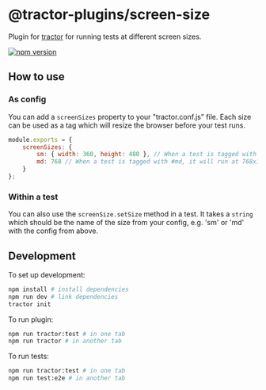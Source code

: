 # @tractor-plugins/screen-size

Plugin for [tractor](http://github.com/TradeMe/tractor) for running tests at different screen sizes.

[![npm version](https://img.shields.io/npm/v/@tractor-plugins/screen-size.svg)](https://www.npmjs.com/package/@tractor-plugins/screen-size)

## How to use

### As config

You can add a `screenSizes` property to your "tractor.conf.js" file. Each size can be used as a tag which will resize the browser before your test runs.

```javascript
module.exports = {
    screenSizes: {
        sm: { width: 360, height: 480 }, // When a test is tagged with #sm, it will run at 360x840
        md: 768 // When a test is tagged with #md, it will run at 768x1000
    }
};
```

### Within a test

You can also use the `screenSize.setSize` method in a test. It takes a `string` which should be the name of the size from your config, e.g. 'sm' or 'md' with the config from above.

## Development

To set up development:

```sh
npm install # install dependencies
npm run dev # link dependencies
tractor init
```

To run plugin:

```sh
npm run tractor:test # in one tab
npm run tractor # in another tab
```

To run tests:

```sh
npm run tractor:test # in one tab
npm run test:e2e # in another tab
```
